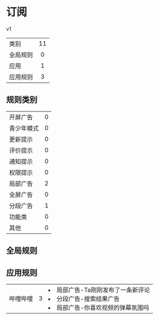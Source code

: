 # 订阅

v1

|||
| - |:-:|
|类别|11|
|全局规则|0|
|应用|1|
|应用规则|3|

## 规则类别

|||
| - |:-:|
|开屏广告|0|
|青少年模式|0|
|更新提示|0|
|评价提示|0|
|通知提示|0|
|权限提示|0|
|局部广告|2|
|全屏广告|0|
|分段广告|1|
|功能类|0|
|其他|0|

## 全局规则



## 应用规则

||||
| - |:-:|-|
|哔哩哔哩|3|<li>局部广告-Ta刚刚发布了一条新评论<li>分段广告-搜索结果广告<li>局部广告-你喜欢视频的弹幕氛围吗|
